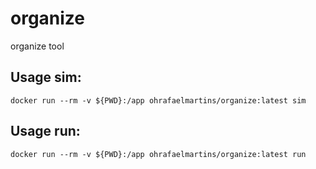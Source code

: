 # organize
organize tool
## Usage sim:
    docker run --rm -v ${PWD}:/app ohrafaelmartins/organize:latest sim
    
## Usage run:
    docker run --rm -v ${PWD}:/app ohrafaelmartins/organize:latest run  
